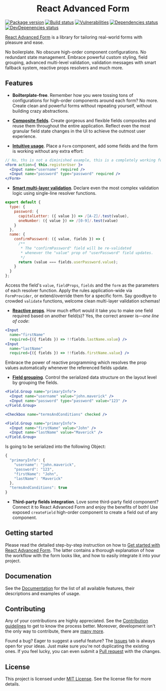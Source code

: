 <h1 align="center">React Advanced Form</h1>

[![Package version](https://img.shields.io/npm/v/react-advanced-form.svg)](https://www.npmjs.com/package/react-advanced-form) [![Build status](https://img.shields.io/circleci/project/github/kettanaito/react-advanced-form/master.svg)](https://circleci.com/gh/kettanaito/react-advanced-form) [![Vulnerabilities](https://snyk.io/test/github/kettanaito/react-advanced-form/badge.svg)](https://snyk.io/test/github/kettanaito/react-advanced-form) [![Dependencies status](https://img.shields.io/david/kettanaito/react-advanced-form.svg)](https://david-dm.org/kettanaito/react-advanced-form) [![DevDepenencies status](https://img.shields.io/david/dev/kettanaito/react-advanced-form.svg)](https://david-dm.org/kettanaito/react-advanced-form?type=dev)

[React Advanced Form](https://github.com/kettanaito/react-advanced-form) is a library for tailoring real-world forms with pleasure and ease.

No boilerplate. No obscure high-order component configurations. No redundant state management. Embrace powerful custom styling, field grouping, advanced multi-level validation, validation messages with smart fallback system, reactive props resolvers and much more.

## Features
* **Boilterplate-free**. Remember how you were tossing tons of configurations for high-order components around each form? No more. Create clean and powerful forms without repeating yourself, without building crazy abstractions.

* [**Composite fields**](https://kettanaito.gitbooks.io/react-advanced-form/getting-started/creating-fields.html). Create gorgeous and flexible fields composites and reuse them throughout the entire application. Reflect even the most granular field state changes in the UI to achieve the outmost user experience.

* [**Intuitive usage**](https://kettanaito.gitbooks.io/react-advanced-form/getting-started/creating-form.html). Place a `Form` component, add some fields and the form is working without any extra effort:

```jsx
// No, ths is not a diminished example, this is a completely working form!
<Form action={ this.registerUser }>
  <Input name="username" required />
  <Input name="password" type="password" required />
</Form>
```

* [**Smart multi-layer validation**](https://kettanaito.gitbooks.io/react-advanced-form/validation/logic.html). Declare even the most complex validation logic using single-line resolver functions.

```js
export default {
  type: {
    password: {
      capitalLetter: ({ value }) => /[A-Z]/.test(value),
      oneNumber: ({ value }) => /[0-9]/.test(value)
    }
  },
  name: {
    confirmPassword: ({ value, fields }) => {
      /**
       * The "confirmPassword" field will be re-validated
       * whenever the "value" prop of "userPassword" field updates.
       */
      return (value === fields.userPassword.value);
    }
  }
};
```

Access the field's `value`, `fieldProps`, `fields` and the `form` as the parameters of each resolver function. Apply the rules application-wide via `FormProvider`, or extend/override them for a specific form. Say goodbye to crowded `validate` functions, welcome clean multi-layer validation schemas!

* [**Reactive props**](https://kettanaito.gitbooks.io/react-advanced-form/architecture/reactive-props.html). How much effort would it take you to make one field required based on another field(s)? Yes, the correct answer is—*one line of code*:

```jsx
<Input
  name="firstName"
  required={({ fields }) => !!fields.lastName.value} />
<Input
  name="lastName"
  required={({ fields }) => !!fields.firstName.value} />
```

Embrace the power of reactive programming which resolves the prop values automatically whenever the referenced fields update.

* [**Field grouping**](https://kettanaito.gitbooks.io/react-advanced-form/components/Field.Group.html). Control the serialized data structure on the layout level by grouping the fields.

```jsx
<Field.Group name="primaryInfo">
  <Input name="username" value="john.maverick" />
  <Input name="password" type="password" value="123" />
</Field.Group>

<Checkbox name="termsAndConditions" checked />

<Field.Group name="primaryInfo">
  <Input name="firstName" value="John" />
  <Input name="lastName" value="Maverick" />
</Field.Group>
```

Is going to be serialized into the following Object:

```js
{
  "primaryInfo": {
    "username": "john.maverick",
    "password": "123",
    "firstName": "John",
    "lastName": "Maverick"
  },
  "termsAndConditions": true
}
```

* **Third-party fields integration**. Love some third-party field component? Connect it to React Advanced Form and enjoy the benefits of both! Use exposed `createField` high-order component to create a field out of any component.

## Getting started
Please read the detailed step-by-step instruction on how to [Get started with React Advanced Form](https://kettanaito.gitbooks.io/react-advanced-form/getting-started/installation.html). The latter contains a thorough explanation of how the workflow with the form looks like, and how to easily integrate it into your project.

## Documenation
See the [Documentation](https://kettanaito.gitbooks.io/react-advanced-form) for the list of all available features, their descriptions and examples of usage.

## Contributing
Any of your contributions are highly appreciated. See the [Contribution guidelines](https://kettanaito.gitbooks.io/react-advanced-form/CONTRIBUTING.html) to get to know the process better. Moreover, development isn't the only way to contribute, there are [many more](https://kettanaito.gitbooks.io/react-advanced-form/CONTRIBUTING.html#other-contributions).

Found a bug? Eager to suggest a useful feature? The [Issues](https://github.com/kettanaito/react-advanced-form/issues) tab is always open for your ideas. Just make sure you're not duplicating the existing ones. If you feel lucky, you can even submit a [Pull request](https://github.com/kettanaito/react-advanced-form/pulls) with the changes.

## License
This project is licensed under [MIT License](https://github.com/kettanaito/react-advanced-form/blob/master/LICENSE.md). See the license file for more details.
